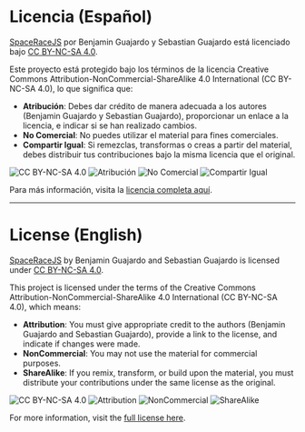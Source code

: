 # Licencia (Español)

[SpaceRaceJS](https://github.com/BenjaminAGH/SpaceRaceJS) por Benjamin Guajardo y Sebastian Guajardo está licenciado bajo [CC BY-NC-SA 4.0](https://creativecommons.org/licenses/by-nc-sa/4.0/?ref=chooser-v1).

Este proyecto está protegido bajo los términos de la licencia Creative Commons Attribution-NonCommercial-ShareAlike 4.0 International (CC BY-NC-SA 4.0), lo que significa que:

- **Atribución**: Debes dar crédito de manera adecuada a los autores (Benjamin Guajardo y Sebastian Guajardo), proporcionar un enlace a la licencia, e indicar si se han realizado cambios.
- **No Comercial**: No puedes utilizar el material para fines comerciales.
- **Compartir Igual**: Si remezclas, transformas o creas a partir del material, debes distribuir tus contribuciones bajo la misma licencia que el original.

![CC BY-NC-SA 4.0](https://mirrors.creativecommons.org/presskit/icons/cc.svg?ref=chooser-v1)
![Atribución](https://mirrors.creativecommons.org/presskit/icons/by.svg?ref=chooser-v1)
![No Comercial](https://mirrors.creativecommons.org/presskit/icons/nc.svg?ref=chooser-v1)
![Compartir Igual](https://mirrors.creativecommons.org/presskit/icons/sa.svg?ref=chooser-v1)

Para más información, visita la [licencia completa aquí](https://creativecommons.org/licenses/by-nc-sa/4.0/legalcode).

---

# License (English)

[SpaceRaceJS](https://github.com/BenjaminAGH/SpaceRaceJS) by Benjamin Guajardo and Sebastian Guajardo is licensed under [CC BY-NC-SA 4.0](https://creativecommons.org/licenses/by-nc-sa/4.0/?ref=chooser-v1).

This project is licensed under the terms of the Creative Commons Attribution-NonCommercial-ShareAlike 4.0 International (CC BY-NC-SA 4.0), which means:

- **Attribution**: You must give appropriate credit to the authors (Benjamin Guajardo and Sebastian Guajardo), provide a link to the license, and indicate if changes were made.
- **NonCommercial**: You may not use the material for commercial purposes.
- **ShareAlike**: If you remix, transform, or build upon the material, you must distribute your contributions under the same license as the original.

![CC BY-NC-SA 4.0](https://mirrors.creativecommons.org/presskit/icons/cc.svg?ref=chooser-v1)
![Attribution](https://mirrors.creativecommons.org/presskit/icons/by.svg?ref=chooser-v1)
![NonCommercial](https://mirrors.creativecommons.org/presskit/icons/nc.svg?ref=chooser-v1)
![ShareAlike](https://mirrors.creativecommons.org/presskit/icons/sa.svg?ref=chooser-v1)

For more information, visit the [full license here](https://creativecommons.org/licenses/by-nc-sa/4.0/legalcode).
